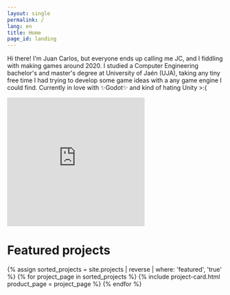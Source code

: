 ```yaml
---
layout: single
permalink: /
lang: en
title: Home
page_id: landing
---
```


<div class="home_about">
  <div>
    <p>
      Hi there! I'm Juan Carlos, but everyone ends up calling me JC, and I fiddling with making games around 2020. I studied a Computer Engineering bachelor's and master's degree at University of Jaén (UJA), taking any tiny free time I had trying to develop some game ideas with a any game engine I could find. Currently in love with ✨Godot✨ and kind of hating Unity >:(
    </p>
  </div>
  <div>
    <iframe
      src="https://gamer2810.github.io/steam-miniprofile/?accountId=76561198095287506&appId=367520&interactive=true&vanityId=ImJustJC"
      name="steamMiniProfilePreview" scrolling="no" frameborder="0" allowfullscreen="false"
      style="border:0px #ffffff none;" name="myiFrame" scrolling="no" frameborder="1" marginheight="0px"
      marginwidth="0px" height="300px" width="320px" allowfullscreen></iframe>
  </div>
</div>

# Featured projects

<div class="product-card-container">
  {% assign sorted_projects = site.projects | reverse | where: 'featured', 'true' %}
  {% for project_page in sorted_projects %}
    {% include project-card.html product_page = project_page %}
  {% endfor %}
</div>
